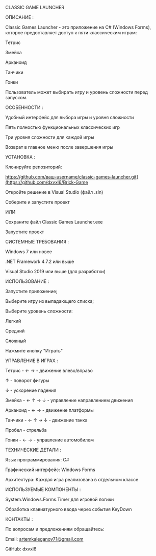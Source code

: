 CLASSIC GAME LAUNCHER

ОПИСАНИЕ :

Classic Games Launcher - это приложение на C# (Windows Forms), которое предоставляет доступ к пяти классическим играм:

Тетрис

Змейка

Арканоид

Танчики

Гонки

Пользователь может выбирать игру и уровень сложности перед запуском.

ОСОБЕННОСТИ :

Удобный интерфейс для выбора игры и уровня сложности

Пять полностью функциональных классических игр

Три уровня сложности для каждой игры

Возврат в главное меню после завершения игры

УСТАНОВКА :

Клонируйте репозиторий:

https://github.com/ваш-username/classic-games-launcher.git](https://github.com/dxvxl6/Brick-Game

Откройте решение в Visual Studio (файл .sln)

Соберите и запустите проект

ИЛИ

Сохраните файл Classic Games Launcher.exe

Запустите проект

СИСТЕМНЫЕ ТРЕБОВАНИЯ :

Windows 7 или новее

.NET Framework 4.7.2 или выше

Visual Studio 2019 или выше (для разработки)

ИСПОЛЬЗОВАНИЕ :

Запустите приложение;

Выберите игру из выпадающего списка;

Выберите уровень сложности:

Легкий

Средний

Сложный

Нажмите кнопку "Играть"

УПРАВЛЕНИЕ В ИГРАХ :

Тетрис -
← → - движение влево/вправо

↑ - поворот фигуры

↓ - ускорение падения

Змейка -
← ↑ → ↓ - управление направлением движения

Арканоид -
← → - движение платформы

Танчики -
← ↑ → ↓ - движение танка

Пробел - стрельба

Гонки -
← → - управление автомобилем

ТЕХНИЧЕСКИЕ ДЕТАЛИ :

Язык программирования: C#

Графический интерфейс: Windows Forms

Архитектура: Каждая игра реализована в отдельном классе

ИСПОЛЬЗУЕМЫЕ КОМПОНЕНТЫ :

System.Windows.Forms.Timer для игровой логики

Обработка клавиатурного ввода через события KeyDown

КОНТАКТЫ :

По вопросам и предложениям обращайтесь:

Email: artemkaleganov71@gmail.com

GitHub: dxvxl6
